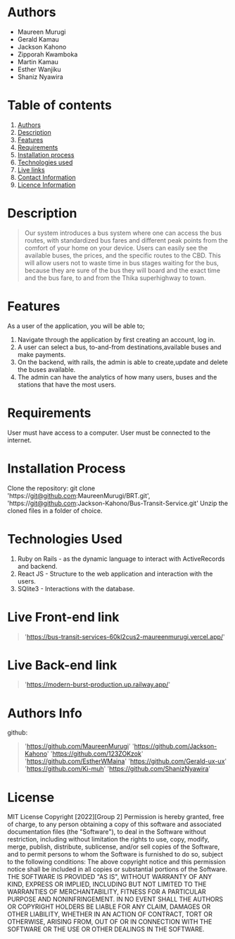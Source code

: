 # Authors
* Maureen Murugi
* Gerald Kamau
* Jackson Kahono
* Zipporah Kwamboka
* Martin Kamau
* Esther Wanjiku
* Shaniz Nyawira

# Table of contents
1. [Authors](#contributers)
2. [Description](#Description)
3. [Features](Features)
4. [Requirements](#Requirements)
5. [Installation process](#Installation)
6. [Technologies used](#Technologies)
7. [Live links](#Links)
8. [Contact Information](#Contact-Information)
9. [Licence Information](#License)
# Description
>  Our system introduces a bus system where one can access the bus routes, with standardized bus fares and different peak points from the comfort of  your home on your device.  Users can easily see the available buses, the prices, and the specific routes to the CBD.
 This will allow users not to waste time in bus stages waiting for the bus, because they are sure of the bus they will board and the exact time and the bus fare, to and from the Thika superhighway to town.

# Features
As a user of the application, you will be able to;
1. Navigate through the application by first creating an account, log in.
2. A user can select a bus, to-and-from destinations,available buses and make payments.
3. On the backend, with rails, the admin is able to create,update and delete the buses available.
4. The admin can have the analytics of how many users, buses and the stations that have the most users.
# Requirements
User must have access to a computer.
User must be connected to the internet.
# Installation Process
Clone the repository: git clone 'https://git@github.com:MaureenMurugi/BRT.git', 'https://git@github.com:Jackson-Kahono/Bus-Transit-Service.git'
Unzip the cloned files in a folder of choice.
# Technologies Used
1. Ruby on Rails - as the dynamic language to interact with ActiveRecords and backend.
2. React JS - Structure to the web application and interaction with the users.
3. SQlite3 - Interactions with the database.
# Live Front-end link
> 'https://bus-transit-services-60kl2cus2-maureenmurugi.vercel.app/'
# Live Back-end link
> 'https://modern-burst-production.up.railway.app/'
# Authors Info
github:
>'https://github.com/MaureenMurugi'
>'https://github.com/Jackson-Kahono'
>'https://github.com/123ZOKzok'
>'https://github.com/EstherWMaina'
>'https://github.com/Gerald-ux-ux'
>'https://github.com/Ki-muh'
>'https://github.com/ShanizNyawira'
# License
MIT License
Copyright [2022][Group 2]
Permission is hereby granted, free of charge, to any person obtaining a copy of this software and associated documentation files (the "Software"), to deal in the Software without restriction, including without limitation the rights to use, copy, modify, merge, publish, distribute, sublicense, and/or sell copies of the Software, and to permit persons to whom the Software is furnished to do so, subject to the following conditions:
The above copyright notice and this permission notice shall be included in all copies or substantial portions of the Software.
THE SOFTWARE IS PROVIDED "AS IS", WITHOUT WARRANTY OF ANY KIND, EXPRESS OR IMPLIED, INCLUDING BUT NOT LIMITED TO THE WARRANTIES OF MERCHANTABILITY, FITNESS FOR A PARTICULAR PURPOSE AND NONINFRINGEMENT. IN NO EVENT SHALL THE AUTHORS OR COPYRIGHT HOLDERS BE LIABLE FOR ANY CLAIM, DAMAGES OR OTHER LIABILITY, WHETHER IN AN ACTION OF CONTRACT, TORT OR OTHERWISE, ARISING FROM, OUT OF OR IN CONNECTION WITH THE SOFTWARE OR THE USE OR OTHER DEALINGS IN THE SOFTWARE.
